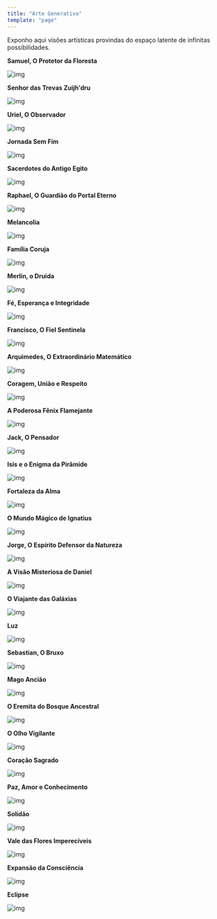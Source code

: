 ```yaml
---
title: "Arte Generativa"
template: "page"
---
```


Exponho aqui visões artísticas provindas do espaço latente de infinitas possibilidades.

<b>Samuel, O Protetor da Floresta</b>

![img](/aiart/bird.jpeg)

<b>Senhor das Trevas Zuijh'dru</b>

![img](/aiart/beast.jpeg)

<b>Uriel, O Observador</b>

![img](/aiart/cat.jpeg)

<b>Jornada Sem Fim</b>

![img](/aiart/journey.jpeg)

<b>Sacerdotes do Antigo Egito</b>

![img](/aiart/egypt.jpeg)

<b>Raphael, O Guardião do Portal Eterno</b>

![img](/aiart/portal.jpeg)

<b>Melancolia</b>

![img](/aiart/melancholy.jpeg)

<b>Família Coruja</b>

![img](/aiart/forest.jpeg)

<b>Merlin, o Druida</b>

![img](/aiart/merlin.jpeg)

<b>Fé, Esperança e Integridade</b>

![img](/aiart/occult.jpeg)

<b>Francisco, O Fiel Sentinela</b>

![img](/aiart/eagle.jpeg)

<b>Arquimedes, O Extraordinário Matemático</b>

![img](/aiart/mathematician.jpeg)

<b>Coragem, União e Respeito</b>

![img](/aiart/crow.jpeg)

<b>A Poderosa Fênix Flamejante</b>

![img](/aiart/flame.jpeg)

<b>Jack, O Pensador</b>

![img](/aiart/rabbit.jpeg)

<b>Isis e o Enigma da Pirâmide</b>

![img](/aiart/isis.jpeg)

<b>Fortaleza da Alma</b>

![img](/aiart/keep.jpeg)

<b>O Mundo Mágico de Ignatius</b>

![img](/aiart/skeleton.jpeg)

<b>Jorge, O Espírito Defensor da Natureza</b>

![img](/aiart/spirit.jpeg)

<b>A Visão Misteriosa de Daniel</b>

![img](/aiart/swan.jpeg)

<b>O Viajante das Galáxias</b>

![img](/aiart/traveler.jpeg)

<b>Luz</b>

![img](/aiart/life.jpeg)

<b>Sebastian, O Bruxo</b>

![img](/aiart/wizard.jpeg)

<b>Mago Ancião</b>

![img](/aiart/mage.jpeg)

<b>O Eremita do Bosque Ancestral</b>

![img](/aiart/dungeon.jpeg)

<b>O Olho Vigilante</b>

![img](/aiart/eye.jpeg)

<b>Coração Sagrado</b>

![img](/aiart/heart.jpeg)

<b>Paz, Amor e Conhecimento</b>

![img](/aiart/knowledge.jpeg)

<b>Solidão</b>

![img](/aiart/loneliness.jpeg)

<b>Vale das Flores Imperecíveis</b>

![img](/aiart/valley.jpeg)

<b>Expansão da Consciência</b>

![img](/aiart/consciousness.jpeg)

<b>Eclipse</b>

![img](/aiart/eclipse.jpeg)
